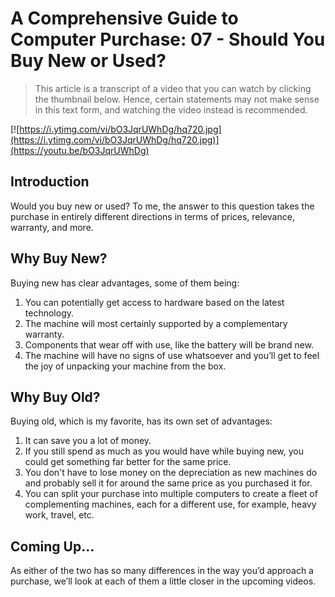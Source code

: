 # A Comprehensive Guide to Computer Purchase: 07 - Should You Buy New or Used?

> This article is a transcript of a video that you can watch by clicking the thumbnail below. Hence, certain statements may not make sense in this text form, and watching the video instead is recommended.

[![https://i.ytimg.com/vi/bO3JqrUWhDg/hq720.jpg](https://i.ytimg.com/vi/bO3JqrUWhDg/hq720.jpg)](https://youtu.be/bO3JqrUWhDg)

## Introduction

Would you buy new or used? To me, the answer to this question takes the purchase in entirely different directions in terms of prices, relevance, warranty, and more.

## Why Buy New?

Buying new has clear advantages, some of them being:

1. You can potentially get access to hardware based on the latest technology.
2. The machine will most certainly supported by a complementary warranty.
3. Components that wear off with use, like the battery will be brand new.
4. The machine will have no signs of use whatsoever and you’ll get to feel the joy of unpacking your machine from the box.

## Why Buy Old?

Buying old, which is my favorite, has its own set of advantages:

1. It can save you a lot of money.
2. If you still spend as much as you would have while buying new, you could get something far better for the same price.
3. You don't have to lose money on the depreciation as new machines do and probably sell it for around the same price as you purchased it for.
4. You can split your purchase into multiple computers to create a fleet of complementing machines, each for a different use, for example, heavy work, travel, etc.

## Coming Up…

As either of the two has so many differences in the way you’d approach a purchase, we’ll look at each of them a little closer in the upcoming videos.
